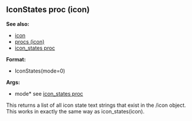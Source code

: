 ## IconStates proc (icon)
**See also:**
*   [icon](/ref/icon.md) 
*   [procs (icon)](/ref/icon/proc.md) 
*   [icon_states proc](/ref/proc/icon_states.md) 
<!-- -->
**Format:**
*   IconStates(mode=0)
<!-- -->
**Args:**
*   mode* see [icon_states proc](/ref/proc/icon_states.md) 

This returns a list of all icon state text strings that exist
in the /icon object. This works in exactly the same way as
icon_states(icon).